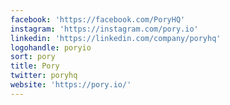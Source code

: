 ```yaml
---
facebook: 'https://facebook.com/PoryHQ'
instagram: 'https://instagram.com/pory.io'
linkedin: 'https://linkedin.com/company/poryhq'
logohandle: poryio
sort: pory
title: Pory
twitter: poryhq
website: 'https://pory.io/'
---
```

